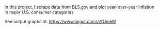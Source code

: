 In this project, I scrape data from BLS.gov and plot year-over-year inflation in major U.S. consumer categories

See output graphs at: https://www.imgur.com/a/fUmeW
